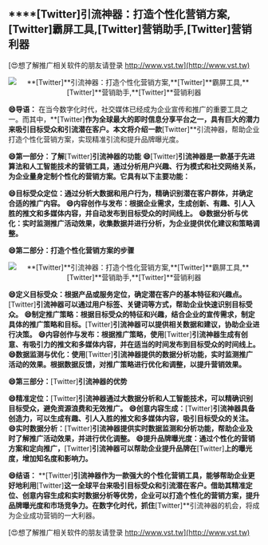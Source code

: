 ## ****[Twitter]**引流神器：打造个性化营销方案,**[Twitter]**霸屏工具,**[Twitter]**营销助手,**[Twitter]**营销利器**

[😍想了解推广相关软件的朋友请登录 http://www.vst.tw](http://www.vst.tw)

 <center><img src="https://vst.tw/MP4/tuiguang/png/0.png" alt="**[Twitter]**引流神器：打造个性化营销方案,**[Twitter]**霸屏工具,**[Twitter]**营销助手,**[Twitter]**营销利器"></center>

**😄导语：**
在当今数字化时代，社交媒体已经成为企业宣传和推广的重要工具之一。而其中，**[Twitter]**作为全球最大的即时信息分享平台之一，具有巨大的潜力来吸引目标受众和引流潜在客户。本文将介绍一款**[Twitter]**引流神器，帮助企业打造个性化营销方案，实现精准引流和提升品牌曝光度。

**😄第一部分：了解**[Twitter]**引流神器的功能**
**😄**[Twitter]**引流神器是一款基于先进算法和人工智能技术的营销工具，通过分析用户兴趣、行为模式和社交网络关系，为企业量身定制个性化的营销方案。它具有以下主要功能：**

**😄目标受众定位：通过分析大数据和用户行为，精确识别潜在客户群体，并确定合适的推广内容。**
**😄内容创作与发布：根据企业需求，生成创新、有趣、引人入胜的推文和多媒体内容，并自动发布到目标受众的时间线上。**
**😄数据分析与优化：实时监测推广活动效果，收集数据并进行分析，为企业提供优化建议和策略调整。**

**😄第二部分：打造个性化营销方案的步骤**

 <center><img src="https://vst.tw/MP4/tuiguang/png/0.png" alt="**[Twitter]**引流神器：打造个性化营销方案,**[Twitter]**霸屏工具,**[Twitter]**营销助手,**[Twitter]**营销利器"></center>

**😄定义目标受众：根据产品或服务定位，确定潜在客户的基本特征和兴趣点。**[Twitter]**引流神器可以通过用户标签、关键词等方式，帮助企业快速识别目标受众。**
**😄制定推广策略：根据目标受众的特征和兴趣，结合企业的宣传需求，制定具体的推广策略和目标。**[Twitter]**引流神器可以提供相关数据和建议，协助企业进行决策。**
**😄内容创作与发布：根据推广策略，使用**[Twitter]**引流神器生成有创意、有吸引力的推文和多媒体内容，并在适当的时间发布到目标受众的时间线上。**
**😄数据监测与优化：使用**[Twitter]**引流神器提供的数据分析功能，实时监测推广活动的效果。根据数据反馈，对推广策略进行优化和调整，以提升营销效果。**

**😄第三部分：**[Twitter]**引流神器的优势**

**😄精准定位：**[Twitter]**引流神器通过大数据分析和人工智能技术，可以精确识别目标受众，避免资源浪费和无效推广。**
**😄创意内容生成：**[Twitter]**引流神器具备创造力，可以生成有趣、引人入胜的推文和多媒体内容，吸引目标受众的关注。**
**😄实时数据分析：**[Twitter]**引流神器提供实时数据监测和分析功能，帮助企业及时了解推广活动效果，并进行优化调整。**
**😄提升品牌曝光度：通过个性化的营销方案和定向推广，**[Twitter]**引流神器可以帮助企业提升品牌在**[Twitter]**上的曝光度，增加知名度和影响力。**

**😄结语：**
**[Twitter]**引流神器作为一款强大的个性化营销工具，能够帮助企业更好地利用**[Twitter]**这一全球平台来吸引目标受众和引流潜在客户。借助其精准定位、创意内容生成和实时数据分析等优势，企业可以打造个性化的营销方案，提升品牌曝光度和市场竞争力。在数字化时代，抓住**[Twitter]**引流神器的机会，将成为企业成功营销的一大利器。

[😍想了解推广相关软件的朋友请登录 http://www.vst.tw](http://www.vst.tw)



